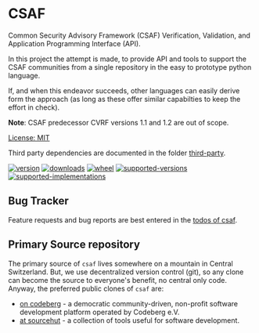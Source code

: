 # CSAF

Common Security Advisory Framework (CSAF) Verification, Validation, and Application Programming Interface (API).

In this project the attempt is made, to provide API and tools to support the CSAF communities from a single repository in the easy to prototype python language.

If, and when this endeavor succeeds, other languages can easily derive form the approach (as long as these offer similar capabilties to keep the effort in check).

**Note**: CSAF predecessor CVRF versions 1.1 and 1.2 are out of scope.

[License: MIT](https://git.sr.ht/~sthagen/csaf/tree/default/item/LICENSE)

Third party dependencies are documented in the folder [third-party](third-party/README.md).

[![version](https://img.shields.io/pypi/v/csaf.svg?style=flat)](https://pypi.python.org/pypi/csaf/)
[![downloads](https://pepy.tech/badge/csaf/month)](https://pepy.tech/project/csaf)
[![wheel](https://img.shields.io/pypi/wheel/csaf.svg?style=flat)](https://pypi.python.org/pypi/csaf/)
[![supported-versions](https://img.shields.io/pypi/pyversions/csaf.svg?style=flat)](https://pypi.python.org/pypi/csaf/)
[![supported-implementations](https://img.shields.io/pypi/implementation/csaf.svg?style=flat)](https://pypi.python.org/pypi/csaf/)

## Bug Tracker

Feature requests and bug reports are best entered in the [todos of csaf](https://todo.sr.ht/~sthagen/csaf).

## Primary Source repository

The primary source of `csaf` lives somewhere on a mountain in Central Switzerland.
But, we use decentralized version control (git), so any clone can become the source to everyone's benefit, no central only code.
Anyway, the preferred public clones of `csaf` are:

* [on codeberg](https://codeberg.org/sthagen/csaf) - a democratic community-driven, non-profit software development platform operated by Codeberg e.V.
* [at sourcehut](https://git.sr.ht/~sthagen/csaf) - a collection of tools useful for software development.
